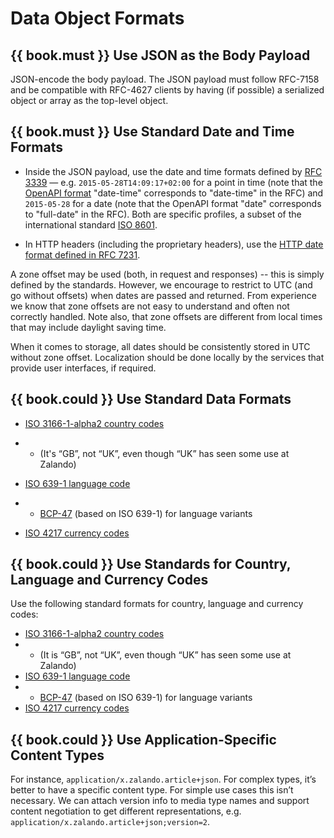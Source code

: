 # Data Object Formats

## {{ book.must }} Use JSON as the Body Payload

JSON-encode the body payload. The JSON payload must follow RFC-7158 and be compatible with RFC-4627 clients by having (if possible) a serialized object or array as the top-level object.

## {{ book.must }} Use Standard Date and Time Formats

* Inside the JSON payload, use the date and time formats defined by [RFC 3339](http://tools.ietf.org/html/rfc3339#section-5.6) — e.g. `2015-05-28T14:09:17+02:00` for a point in time (note that the  [OpenAPI format](https://github.com/OAI/OpenAPI-Specification/blob/master/versions/2.0.md#data-types) "date-time" corresponds to "date-time" in the RFC) and `2015-05-28` for a date (note that the OpenAPI format "date" corresponds to "full-date" in the RFC). Both are specific profiles, a subset of the international standard [ISO 8601](http://en.wikipedia.org/wiki/ISO_8601).

* In HTTP headers (including the proprietary headers), use the [HTTP date format defined in RFC 7231](http://tools.ietf.org/html/rfc7231#section-7.1.1.1).

A zone offset may be used (both, in request and responses) -- this is simply defined by the standards. However, we encourage to restrict to UTC (and go without offsets) when dates are passed and returned. From experience we know that zone offsets are not easy to understand and often not correctly handled. Note also, that zone offsets are different from local times that may include daylight saving time.

When it comes to storage, all dates should be consistently stored in UTC without zone offset. Localization should be done locally by the services that provide user interfaces, if required.

## {{ book.could }} Use Standard Data Formats

* [ISO 3166-1-alpha2 country codes](http://en.wikipedia.org/wiki/ISO_3166-1_alpha-2)

* * (It's “GB”, not “UK”, even though “UK” has seen some use at Zalando)

* [ISO 639-1 language code](https://en.wikipedia.org/wiki/List_of_ISO_639-1_codes)

* * [BCP-47](https://tools.ietf.org/html/bcp47) (based on ISO 639-1) for language variants

* [ISO 4217 currency codes](http://en.wikipedia.org/wiki/ISO_4217)


## {{ book.could }} Use Standards for Country, Language and Currency Codes

Use the following standard formats for country, language and currency codes:
* [ISO 3166-1-alpha2 country codes](https://en.wikipedia.org/wiki/ISO_3166-1_alpha-2)
* * (It is “GB”, not “UK”, even though “UK” has seen some use at Zalando)
* [ISO 639-1 language code](https://en.wikipedia.org/wiki/List_of_ISO_639-1_codes)
* * [BCP-47](https://tools.ietf.org/html/bcp47) (based on ISO 639-1) for language variants
* [ISO 4217 currency codes](https://en.wikipedia.org/wiki/ISO_4217)

## {{ book.could }} Use Application-Specific Content Types

For instance, `application/x.zalando.article+json`. For complex types, it’s better to have a
specific content type. For simple use cases this isn’t necessary. We can attach version info to
media type names and support content negotiation to get different representations, e.g.
`application/x.zalando.article+json;version=2`.

